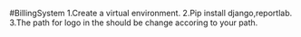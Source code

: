 #BillingSystem
1.Create a virtual environment.
2.Pip install django,reportlab.
3.The path for logo in the should be change accoring to your path.
